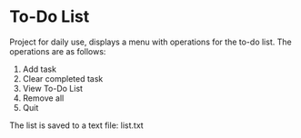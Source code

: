 # To-Do List 
<p>Project for daily use, displays a menu with operations for the to-do list. The operations are as follows:</p>
<ol><li>Add task</li><li>Clear completed task</li><li>View To-Do List</li><li>Remove all</li><li>Quit</li></ol>
<p>The list is saved to a text file: list.txt</p>
